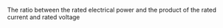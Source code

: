 ﻿The ratio between the rated electrical power and the product of the rated current and rated voltage